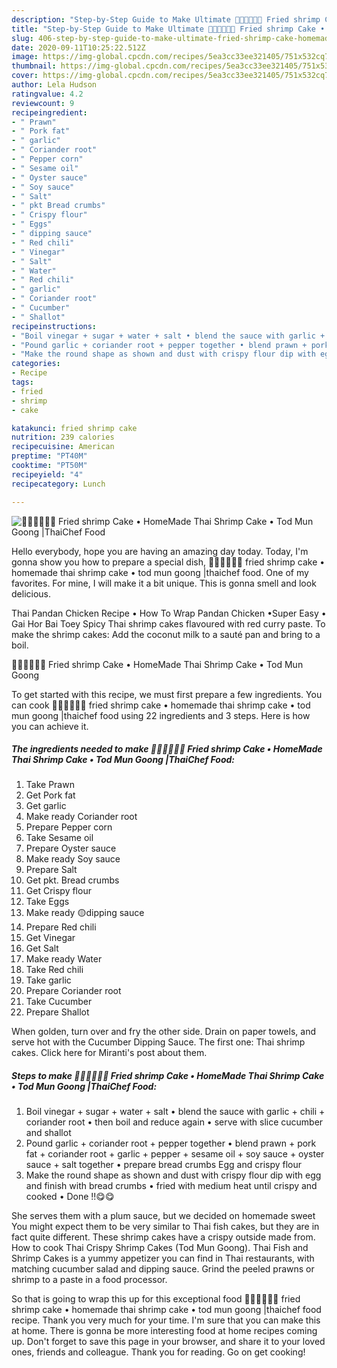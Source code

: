 ```yaml
---
description: "Step-by-Step Guide to Make Ultimate 🧑🏽‍🍳🧑🏼‍🍳 Fried shrimp Cake • HomeMade Thai Shrimp Cake • Tod Mun Goong |ThaiChef Food"
title: "Step-by-Step Guide to Make Ultimate 🧑🏽‍🍳🧑🏼‍🍳 Fried shrimp Cake • HomeMade Thai Shrimp Cake • Tod Mun Goong |ThaiChef Food"
slug: 406-step-by-step-guide-to-make-ultimate-fried-shrimp-cake-homemade-thai-shrimp-cake-tod-mun-goong-thaichef-food
date: 2020-09-11T10:25:22.512Z
image: https://img-global.cpcdn.com/recipes/5ea3cc33ee321405/751x532cq70/🧑🏽🍳🧑🏼🍳-fried-shrimp-cake-•-homemade-thai-shrimp-cake-•-tod-mun-goong-thaichef-food-recipe-main-photo.jpg
thumbnail: https://img-global.cpcdn.com/recipes/5ea3cc33ee321405/751x532cq70/🧑🏽🍳🧑🏼🍳-fried-shrimp-cake-•-homemade-thai-shrimp-cake-•-tod-mun-goong-thaichef-food-recipe-main-photo.jpg
cover: https://img-global.cpcdn.com/recipes/5ea3cc33ee321405/751x532cq70/🧑🏽🍳🧑🏼🍳-fried-shrimp-cake-•-homemade-thai-shrimp-cake-•-tod-mun-goong-thaichef-food-recipe-main-photo.jpg
author: Lela Hudson
ratingvalue: 4.2
reviewcount: 9
recipeingredient:
- " Prawn"
- " Pork fat"
- " garlic"
- " Coriander root"
- " Pepper corn"
- " Sesame oil"
- " Oyster sauce"
- " Soy sauce"
- " Salt"
- " pkt Bread crumbs"
- " Crispy flour"
- " Eggs"
- " dipping sauce"
- " Red chili"
- " Vinegar"
- " Salt"
- " Water"
- " Red chili"
- " garlic"
- " Coriander root"
- " Cucumber"
- " Shallot"
recipeinstructions:
- "Boil vinegar + sugar + water + salt • blend the sauce with garlic + chili + coriander root • then boil and reduce again • serve with slice cucumber and shallot"
- "Pound garlic + coriander root + pepper together • blend prawn + pork fat + coriander root + garlic + pepper + sesame oil + soy sauce + oyster sauce + salt together • prepare bread crumbs Egg and crispy flour"
- "Make the round shape as shown and dust with crispy flour dip with egg and finish with bread crumbs • fried with medium heat until crispy and cooked • Done !!😋😋"
categories:
- Recipe
tags:
- fried
- shrimp
- cake

katakunci: fried shrimp cake 
nutrition: 239 calories
recipecuisine: American
preptime: "PT40M"
cooktime: "PT50M"
recipeyield: "4"
recipecategory: Lunch

---
```



![🧑🏽‍🍳🧑🏼‍🍳 Fried shrimp Cake • HomeMade Thai Shrimp Cake • Tod Mun Goong |ThaiChef Food](https://img-global.cpcdn.com/recipes/5ea3cc33ee321405/751x532cq70/🧑🏽🍳🧑🏼🍳-fried-shrimp-cake-•-homemade-thai-shrimp-cake-•-tod-mun-goong-thaichef-food-recipe-main-photo.jpg)

Hello everybody, hope you are having an amazing day today. Today, I'm gonna show you how to prepare a special dish, 🧑🏽‍🍳🧑🏼‍🍳 fried shrimp cake • homemade thai shrimp cake • tod mun goong |thaichef food. One of my favorites. For mine, I will make it a bit unique. This is gonna smell and look delicious.

Thai Pandan Chicken Recipe • How To Wrap Pandan Chicken •Super Easy • Gai Hor Bai Toey Spicy Thai shrimp cakes flavoured with red curry paste. To make the shrimp cakes: Add the coconut milk to a sauté pan and bring to a boil.

🧑🏽‍🍳🧑🏼‍🍳 Fried shrimp Cake • HomeMade Thai Shrimp Cake • Tod Mun Goong 

To get started with this recipe, we must first prepare a few ingredients. You can cook 🧑🏽‍🍳🧑🏼‍🍳 fried shrimp cake • homemade thai shrimp cake • tod mun goong |thaichef food using 22 ingredients and 3 steps. Here is how you can achieve it.

<!--inarticleads1-->

##### The ingredients needed to make 🧑🏽‍🍳🧑🏼‍🍳 Fried shrimp Cake • HomeMade Thai Shrimp Cake • Tod Mun Goong |ThaiChef Food:

1. Take  Prawn
1. Get  Pork fat
1. Get  garlic
1. Make ready  Coriander root
1. Prepare  Pepper corn
1. Take  Sesame oil
1. Prepare  Oyster sauce
1. Make ready  Soy sauce
1. Prepare  Salt
1. Get  pkt. Bread crumbs
1. Get  Crispy flour
1. Take  Eggs
1. Make ready  🟡dipping sauce
1. Prepare  Red chili
1. Get  Vinegar
1. Get  Salt
1. Make ready  Water
1. Take  Red chili
1. Take  garlic
1. Prepare  Coriander root
1. Take  Cucumber
1. Prepare  Shallot


When golden, turn over and fry the other side. Drain on paper towels, and serve hot with the Cucumber Dipping Sauce. The first one: Thai shrimp cakes. Click here for Miranti&#39;s post about them. 

<!--inarticleads2-->

##### Steps to make 🧑🏽‍🍳🧑🏼‍🍳 Fried shrimp Cake • HomeMade Thai Shrimp Cake • Tod Mun Goong |ThaiChef Food:

1. Boil vinegar + sugar + water + salt • blend the sauce with garlic + chili + coriander root • then boil and reduce again • serve with slice cucumber and shallot
1. Pound garlic + coriander root + pepper together • blend prawn + pork fat + coriander root + garlic + pepper + sesame oil + soy sauce + oyster sauce + salt together • prepare bread crumbs Egg and crispy flour
1. Make the round shape as shown and dust with crispy flour dip with egg and finish with bread crumbs • fried with medium heat until crispy and cooked • Done !!😋😋


She serves them with a plum sauce, but we decided on homemade sweet You might expect them to be very similar to Thai fish cakes, but they are in fact quite different. These shrimp cakes have a crispy outside made from. How to cook Thai Crispy Shrimp Cakes (Tod Mun Goong). Thai Fish and Shrimp Cakes is a yummy appetizer you can find in Thai restaurants, with matching cucumber salad and dipping sauce. Grind the peeled prawns or shrimp to a paste in a food processor. 

So that is going to wrap this up for this exceptional food 🧑🏽‍🍳🧑🏼‍🍳 fried shrimp cake • homemade thai shrimp cake • tod mun goong |thaichef food recipe. Thank you very much for your time. I'm sure that you can make this at home. There is gonna be more interesting food at home recipes coming up. Don't forget to save this page in your browser, and share it to your loved ones, friends and colleague. Thank you for reading. Go on get cooking!
